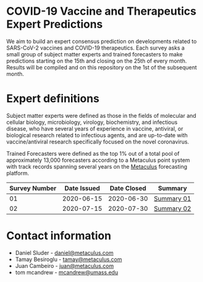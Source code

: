 # COVID-19 Vaccine and Therapeutics Expert Predictions

We aim to build an expert consensus prediction on developments related to SARS-CoV-2 vaccines and COVID-19 therapeutics. 
Each survey asks a small group of subject matter experts and trained forecasters to make predictions starting on the 15th and closing on the 25th of every month.
Results will be compiled and on this repository on the 1st of the subsequent month.

# Expert definitions
Subject matter experts were defined as those in the fields of molecular and cellular biology, microbiology, virology, biochemistry, and infectious disease, who have several years of experience in vaccine, antiviral, or biological research related to infectious agents, and are up-to-date with vaccine/antiviral research specifically focused on the novel coronavirus. 

Trained Forecasters were defined as the top 1% out of a total pool of approximately 13,000 forecasters according to a Metaculus point system with track records spanning several years on the [Metaculus](https://www.metaculus.com/questions/) forecasting platform.

| Survey Number | Date Issued  | Date Closed | Summary
|---|---|---|---|
|01 | 2020-06-15  | 2020-06-30  | [Summary 01](https://works.bepress.com/mcandrew/11/)  |
|02 | 2020-07-15  | 2020-07-30  | [Summary 02](https://works.bepress.com/mcandrew/12/)  |


# Contact information
* Daniel Sluder   - daniel@metaculus.com
* Tamay Besiroglu - tamay@metaculus.com
* Juan Cambeiro   - juan@metaculus.com
* tom mcandrew    - mcandrew@umass.edu
